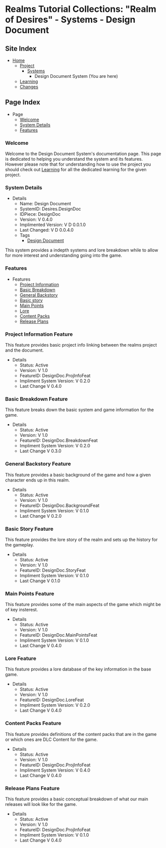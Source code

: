 [Page]:https://github.com/Ancient-Majik-Tech/Social.Wiki.Games.RealmOfDesires/blob/main/Project/Systems/DesignDocSys.md

[Page Home]:https://github.com/Ancient-Majik-Tech/Social.Wiki.Games.RealmOfDesires/blob/main/README.md
[Page Proj Home]:https://github.com/Ancient-Majik-Tech/Social.Wiki.Games.RealmOfDesires/blob/main/Project/Project.md
[Page Sys Home]:https://github.com/Ancient-Majik-Tech/Social.Wiki.Games.RealmOfDesires/blob/main/Project/Project.md#system-layout
[Page Learn Home]:https://github.com/Ancient-Majik-Tech/Social.Wiki.Games.RealmOfDesires/blob/main/Learning/LearningHome.md
[Page Changes Home]:https://github.com/Ancient-Majik-Tech/Social.Wiki.Games.RealmOfDesires/blob/main/Changes/ChangesHome.md

[Sec Welcome]:https://github.com/Ancient-Majik-Tech/Social.Wiki.Games.RealmOfDesires/blob/main/Project/Systems/DesignDocSys.md#welcome
[Sec Details]:https://github.com/Ancient-Majik-Tech/Social.Wiki.Games.RealmOfDesires/blob/main/Project/Systems/DesignDocSys.md#system-details
[Sec Features]:https://github.com/Ancient-Majik-Tech/Social.Wiki.Games.RealmOfDesires/blob/main/Project/Systems/DesignDocSys.md#features

[Feat ProjInfo]:https://github.com/Ancient-Majik-Tech/Social.Wiki.Games.RealmOfDesires/blob/main/Project/Systems/DesignDocSys.md#project-information-feature
[Feat Breakdown]:https://github.com/Ancient-Majik-Tech/Social.Wiki.Games.RealmOfDesires/blob/main/Project/Systems/DesignDocSys.md#basic-breakdown-feature
[Feat Background]:https://github.com/Ancient-Majik-Tech/Social.Wiki.Games.RealmOfDesires/blob/main/Project/Systems/DesignDocSys.md#general-breakdown
[Feat Story]:https://github.com/Ancient-Majik-Tech/Social.Wiki.Games.RealmOfDesires/blob/main/Project/Systems/DesignDocSys.md#basic-story-feature
[Feat MainPoints]:https://github.com/Ancient-Majik-Tech/Social.Wiki.Games.RealmOfDesires/blob/main/Project/Systems/DesignDocSys.md#main-points-feature
[Feat Lore]:https://github.com/Ancient-Majik-Tech/Social.Wiki.Games.RealmOfDesires/blob/main/Project/Systems/DesignDocSys.md#lore-feature
[Feat ContentPacks]:https://github.com/Ancient-Majik-Tech/Social.Wiki.Games.RealmOfDesires/blob/main/Project/Systems/DesignDocSys.md#content-packs-feature
[Feat Releases]:https://github.com/Ancient-Majik-Tech/Social.Wiki.Games.RealmOfDesires/blob/main/Project/Systems/DesignDocSys.md#release-plans

[Tag Sys DesignDoc]:https://github.com/Ancient-Majik-Tech/Learn.Tutorial.Collections/blob/main/Design%20Layout/Project/SystemTags_DL.md

# Realms Tutorial Collections: "Realm of Desires" - Systems - Design Document

## Site Index

- [Home][Page Home]
	- [Project][Page Proj Home]
		- [Systems][Page Sys Home]
			- Design Document System (You are here)
	- [Learning][Page Learn Home]
	- [Changes][Page Changes Home]

## Page Index

- Page
	- [Welcome][Sec Welcome]
	- [System Details][Sec Details]
	- [Features][Sec Features]

### Welcome

Welcome to the Design Document System's documentation page. This page is dedicated to helping you understand the system and its features. However please note that for understanding how to use the project you should check out [Learning][Page Learn Home] for all the dedicated learning for the given project.

### System Details

- Details
	- Name: Design Document
	- SystemID: Desires.DesignDoc
	- IDPiece: DesignDoc
	- Version: V 0.4.0
	- Implimented Version: V D 0.0.1.0
	- Last Changed: V D 0.0.4.0
	- Tags
		- [Design Document][Tag Sys DesignDoc]

This system provides a indepth systems and lore breakdown while to allow for more interest and understanding going into the game.



### Features

- Features
	- [Project Information][Feat ProjInfo]
	- [Basic Breakdown][Feat Breakdown]
	- [General Backstory][Feat Background]
	- [Basic story][Feat Story]
	- [Main Points][Feat MainPoints]
	- [Lore][Feat Lore]
	- [Content Packs][Feat ContentPacks]
	- [Release Plans][Feat Releases]

### Project Information Feature

This feature provides basic project info linking between the realms project and the document.

- Details
	- Status: Active
	- Version: V 1.0
	- FeatureID: DesignDoc.ProjInfoFeat
	- Impliment System Version: V 0.2.0
	- Last Change V 0.4.0

### Basic Breakdown Feature

This feature breaks down the basic system and game information for the game.

- Details
	- Status: Active
	- Version: V 1.0
	- FeatureID: DesignDoc.BreakdownFeat
	- Impliment System Version: V 0.2.0
	- Last Change V 0.3.0

### General Backstory Feature

This feature provides a basic background of the game and how a given character ends up in this realm.

- Details
	- Status: Active
	- Version: V 1.0
	- FeatureID: DesignDoc.BackgroundFeat
	- Impliment System Version: V 0.1.0
	- Last Change V 0.2.0

### Basic Story Feature

This feature provides the lore story of the realm and sets up the history for the gameplay.

- Details
	- Status: Active
	- Version: V 1.0
	- FeatureID: DesignDoc.StoryFeat
	- Impliment System Version: V 0.1.0
	- Last Change V 0.1.0

### Main Points Feature

This feature provides some of the main aspects of the game which might be of key insterest.

- Details
	- Status: Active
	- Version: V 1.0
	- FeatureID: DesignDoc.MainPointsFeat
	- Impliment System Version: V 0.1.0
	- Last Change V 0.4.0

### Lore Feature

This feature provides a lore database of the key information in the base game.

- Details
	- Status: Active
	- Version: V 1.0
	- FeatureID: DesignDoc.LoreFeat
	- Impliment System Version: V 0.2.0
	- Last Change V 0.4.0

### Content Packs Feature

This feature provides definitions of the content packs that are in the game or which ones are DLC Content for the game.

- Details
	- Status: Active
	- Version: V 1.0
	- FeatureID: DesignDoc.ProjInfoFeat
	- Impliment System Version: V 0.4.0
	- Last Change V 0.4.0

### Release Plans Feature

This feature provides a basic conceptual breakdown of what our main releases will look like for the game.

- Details
	- Status: Active
	- Version: V 1.0
	- FeatureID: DesignDoc.ProjInfoFeat
	- Impliment System Version: V 0.1.0
	- Last Change V 0.4.0